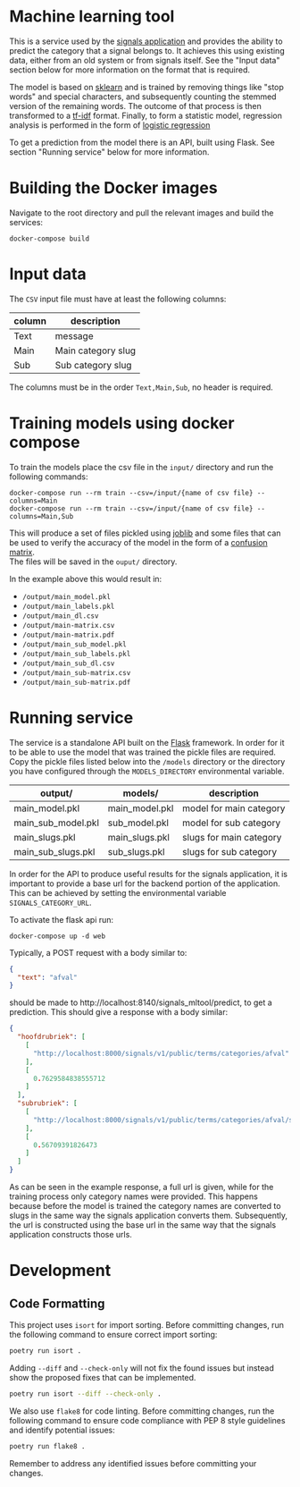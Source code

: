 # Machine learning tool
This is a service used by the [signals application](https://github.com/Amsterdam/signals) and provides the ability to
predict the category that a signal belongs to. It achieves this using existing data, either from an old system or from
signals itself. See the "Input data" section below for more information on the format that is required.

The model is based on [sklearn](https://scikit-learn.org) and is trained by removing things like "stop words" and
special characters, and subsequently counting the stemmed version of the remaining words. The outcome of that process
is then transformed to a [tf-idf](https://en.wikipedia.org/wiki/Tf%E2%80%93idf) format. Finally, to form a statistic
model, regression analysis is performed in the form of
[logistic regression](https://en.wikipedia.org/wiki/Logistic_regression)

To get a prediction from the model there is an API, built using Flask. See section "Running service" below for more
information.

# Building the Docker images
Navigate to the root directory and pull the  relevant images and build the services:

```shell
docker-compose build
```

# Input data

The `CSV` input file must have at least the following columns:

| column      | description        |
|-------------|--------------------|
| Text        | message            |
| Main        | Main category slug |
| Sub         | Sub category slug  |

The columns must be in the order `Text,Main,Sub`, no header is required.

# Training models using docker compose
To train the models place the csv file in the `input/` directory and run the following commands:

```shell
docker-compose run --rm train --csv=/input/{name of csv file} --columns=Main
docker-compose run --rm train --csv=/input/{name of csv file} --columns=Main,Sub
```

This will produce a set of files pickled using [joblib](https://joblib.readthedocs.io) and some files that can be used
to verify the accuracy of the model in the form of a
[confusion matrix](https://en.wikipedia.org/wiki/Confusion_matrix).  
The files will be saved in the `ouput/` directory.

In the example above this would result in:
- `/output/main_model.pkl`
- `/output/main_labels.pkl`
- `/output/main_dl.csv`
- `/output/main-matrix.csv`
- `/output/main-matrix.pdf`
- `/output/main_sub_model.pkl`
- `/output/main_sub_labels.pkl`
- `/output/main_sub_dl.csv`
- `/output/main_sub-matrix.csv`
- `/output/main_sub-matrix.pdf`

# Running service
The service is a standalone API built on the [Flask](https://flask.palletsprojects.com) framework. In order for it to
be able to use the model that was trained the pickle files are required.
Copy the pickle files listed below into the `/models` directory or the directory you have configured through the
`MODELS_DIRECTORY` environmental variable.

| output/            | models/        | description             |
|--------------------|----------------|-------------------------|
| main_model.pkl     | main_model.pkl | model for main category |
| main_sub_model.pkl | sub_model.pkl  | model for sub category  |
| main_slugs.pkl     | main_slugs.pkl | slugs for main category |
| main_sub_slugs.pkl | sub_slugs.pkl  | slugs for sub category  |

In order for the API to produce useful results for the signals application, it is important to provide a base url for
the backend portion of the application. This can be achieved by setting the environmental variable
`SIGNALS_CATEGORY_URL`.

To activate the flask api run:
```shell
docker-compose up -d web
```

Typically, a POST request with a body similar to:
```json
{
  "text": "afval"
}
```
should be made to http://localhost:8140/signals_mltool/predict, to get a prediction.
This should give a response with a body similar:
```json
{
  "hoofdrubriek": [
    [
      "http://localhost:8000/signals/v1/public/terms/categories/afval"
    ],
    [
      0.7629584838555712
    ]
  ],
  "subrubriek": [
    [
      "http://localhost:8000/signals/v1/public/terms/categories/afval/sub_categories/huisafval"
    ],
    [
      0.56709391826473
    ]
  ]
}
```
As can be seen in the example response, a full url is given, while for the training process only category names were
provided. This happens because before the model is trained the category names are converted to slugs in the same way
the signals application converts them. Subsequently, the url is constructed using the base url in the same way that the
signals application constructs those urls.


# Development

## Code Formatting

This project uses `isort` for import sorting. Before committing changes, run the following command to ensure correct import sorting:

```bash
poetry run isort .
```

Adding `--diff` and `--check-only` will not fix the found issues but instead show the proposed fixes that can be implemented.

```bash
poetry run isort --diff --check-only .
```

We also use `flake8` for code linting. Before committing changes, run the following command to ensure code
compliance with PEP 8 style guidelines and identify potential issues:

```bash
poetry run flake8 .
```

Remember to address any identified issues before committing your changes.